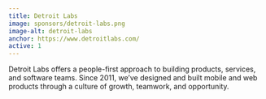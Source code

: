 ```yaml
---
title: Detroit Labs
image: sponsors/detroit-labs.png
image-alt: detroit-labs
anchor: https://www.detroitlabs.com/
active: 1
---
```



Detroit Labs offers a people-first approach to building products, services, and software teams. Since 2011, we’ve designed and built mobile and web products through a culture of growth, teamwork, and opportunity.